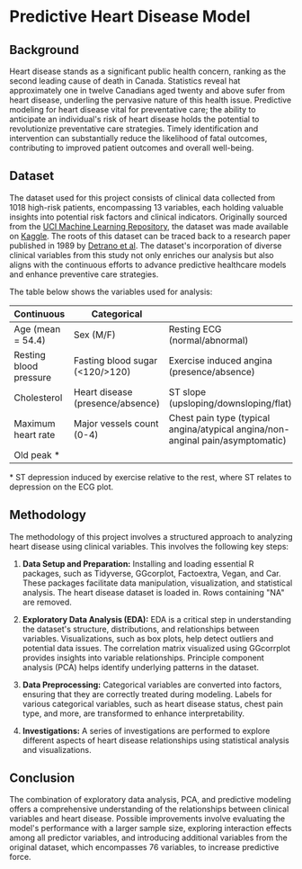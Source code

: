 # Predictive Heart Disease Model

## Background

Heart disease stands as a significant public health concern, ranking as the second leading cause of death in Canada. Statistics reveal hat approximately one in twelve Canadians aged twenty and above sufer from heart disease, underling the pervasive nature of this health issue. Predictive modeling for heart disease vital for preventative care; the ability to anticipate an individual's risk of heart disease holds the potential to revolutionize preventative care strategies. Timely identification and intervention can substantially reduce the likelihood of fatal outcomes, contributing to improved patient outcomes and overall well-being. 

## Dataset 

The dataset used for this project consists of clinical data collected from 1018 high-risk patients, encompassing 13 variables, each holding valuable insights into potential risk factors and clinical indicators. Originally sourced from the [UCI Machine Learning Repository][1], the dataset was made available on [Kaggle][2]. The roots of this dataset can be traced back to a research paper published in 1989 by [Detrano et al][3]. The dataset's incorporation of diverse clinical variables from this study not only enriches our analysis but also aligns with the continuous efforts to advance predictive healthcare models and enhance preventive care strategies.

The table below shows the variables used for analysis:

| Continuous          | Categorical                   |          | 
|--------------------|-----------------------------|----------| 
| Age (mean = 54.4) | Sex (M/F)                      | Resting ECG (normal/abnormal) | 
| Resting blood pressure | Fasting blood sugar (<120/>120) | Exercise induced angina (presence/absence) |
| Cholesterol        | Heart disease (presence/absence)  | ST slope (upsloping/downsloping/flat) |
| Maximum heart rate | Major vessels count (0-4)     | Chest pain type (typical angina/atypical angina/non-anginal pain/asymptomatic) |
| Old peak *          |  | |

\* ST depression induced by exercise relative to the rest, where ST relates to depression on the ECG plot. 

[1]: https://archive.ics.uci.edu/dataset/45/heart+disease
[2]: https://www.kaggle.com/datasets/johnsmith88/heart-disease-dataset
[3]: https://www.semanticscholar.org/paper/International-application-of-a-new-probability-for-Detrano-J%C3%A1nosi/a7d714f8f87bfc41351eb5ae1e5472f0ebbe0574

## Methodology
The methodology of this project involves a structured approach to analyzing heart disease using clinical variables. This involves the following key steps:

1. **Data Setup and Preparation:** Installing and loading essential R packages, such as Tidyverse, GGcorplot, Factoextra, Vegan, and Car. These packages facilitate data manipulation, visualization, and statistical analysis. The heart disease dataset is loaded in. Rows containing "NA" are removed.

2. **Exploratory Data Analysis (EDA):** EDA is a critical step in understanding the dataset's structure, distributions, and relationships between variables. Visualizations, such as box plots, help detect outliers and potential data issues. The correlation matrix visualized using GGcorrplot provides insights into variable relationships. Principle component analysis (PCA) helps identify underlying patterns in the dataset.

3. **Data Preprocessing:** Categorical variables are converted into factors, ensuring that they are correctly treated during modeling. Labels for various categorical variables, such as heart disease status, chest pain type, and more, are transformed to enhance interpretability.

4. **Investigations:** A series of investigations are performed to explore different aspects of heart disease relationships using statistical analysis and visualizations.

## Conclusion
The combination of exploratory data analysis, PCA, and predictive modeling offers a comprehensive understanding of the relationships between clinical variables and heart disease.
Possible improvements involve evaluating the model's performance with a larger sample size, exploring interaction effects among all predictor variables, and introducing additional variables from the original dataset, which encompasses 76 variables, to increase predictive force.